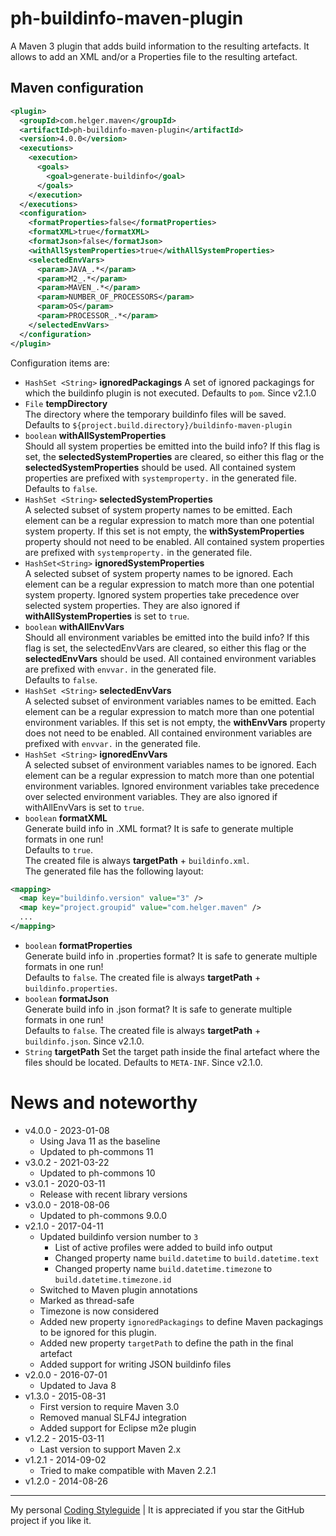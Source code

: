 # ph-buildinfo-maven-plugin

A Maven 3 plugin that adds build information to the resulting artefacts.
It allows to add an XML and/or a Properties file to the resulting artefact.

## Maven configuration

```xml
<plugin>
  <groupId>com.helger.maven</groupId>
  <artifactId>ph-buildinfo-maven-plugin</artifactId>
  <version>4.0.0</version>
  <executions>
    <execution>
      <goals>
        <goal>generate-buildinfo</goal>
      </goals>
    </execution>
  </executions>
  <configuration>
    <formatProperties>false</formatProperties>
    <formatXML>true</formatXML>
    <formatJson>false</formatJson>
    <withAllSystemProperties>true</withAllSystemProperties>
    <selectedEnvVars>
      <param>JAVA_.*</param>
      <param>M2_.*</param>
      <param>MAVEN_.*</param>
      <param>NUMBER_OF_PROCESSORS</param>
      <param>OS</param>
      <param>PROCESSOR_.*</param>
    </selectedEnvVars>
  </configuration>
</plugin>
```

Configuration items are:

  * `HashSet <String>` **ignoredPackagings**
    A set of ignored packagings for which the buildinfo plugin is not executed.
    Defaults to `pom`.
    Since v2.1.0 
  * `File` **tempDirectory**  
    The directory where the temporary buildinfo files will be saved.  
    Defaults to `${project.build.directory}/buildinfo-maven-plugin`
  * `boolean` **withAllSystemProperties**  
    Should all system properties be emitted into the build info? 
    If this flag is set, the **selectedSystemProperties** are cleared, so either this flag or
    the **selectedSystemProperties** should be used. All contained system properties are prefixed with
    `systemproperty.` in the generated file.  
    Defaults to `false`.
  * `HashSet <String>` **selectedSystemProperties**  
     A selected subset of system property names 
     to be emitted. Each element can be a regular expression to match more than one potential 
     system property. If this set is not empty, the **withSystemProperties** property should not 
     need to be enabled. All contained system properties are prefixed with `systemproperty.`
     in the generated file.
  * `HashSet<String>` **ignoredSystemProperties**  
     A selected subset of system property names 
     to be ignored. Each element can be a regular expression to match more than one potential system
     property. Ignored system properties take precedence over selected system properties. 
     They are also ignored if **withAllSystemProperties** is set to `true`.
  * `boolean` **withAllEnvVars**  
     Should all environment variables be emitted into the build info? If this flag is set, 
     the selectedEnvVars are cleared, so either this flag or the **selectedEnvVars** should be used.
     All contained environment variables are prefixed with `envvar.` in the generated file.  
     Defaults to `false`.
  * `HashSet <String>` **selectedEnvVars**  
     A selected subset of environment variables names to be emitted. Each element can be 
     a regular expression to match more than one potential environment variables. 
     If this set is not empty, the **withEnvVars** property does not need to be enabled.
     All contained environment variables are prefixed with `envvar.` in the generated file.
  * `HashSet <String>` **ignoredEnvVars**  
     A selected subset of environment variables names to be ignored. Each element can be a 
     regular expression to match more than one potential environment variables. Ignored 
     environment variables take precedence over selected environment variables.
     They are also ignored if withAllEnvVars is set to `true`.
  * `boolean` **formatXML**  
     Generate build info in .XML format? It is safe to generate multiple formats in one run!  
     Defaults to `true`.  
     The created file is always **targetPath** + `buildinfo.xml`.  
     The generated file has the following layout:
```xml     
<mapping>
  <map key="buildinfo.version" value="3" />
  <map key="project.groupid" value="com.helger.maven" />
  ...
</mapping>
```

  * `boolean` **formatProperties**  
    Generate build info in .properties format? It is safe to generate multiple formats in one run!  
    Defaults to `false`.
    The created file is always **targetPath** + `buildinfo.properties`.
  * `boolean` **formatJson**  
    Generate build info in .json format? It is safe to generate multiple formats in one run!  
    Defaults to `false`.
    The created file is always **targetPath** + `buildinfo.json`.
    Since v2.1.0.
  * `String` **targetPath**
    Set the target path inside the final artefact where the files should be located.
    Defaults to `META-INF`.
    Since v2.1.0.

# News and noteworthy

* v4.0.0 - 2023-01-08
    * Using Java 11 as the baseline
    * Updated to ph-commons 11
* v3.0.2 - 2021-03-22
    * Updated to ph-commons 10
* v3.0.1 - 2020-03-11
    * Release with recent library versions
* v3.0.0 - 2018-08-06
    * Updated to ph-commons 9.0.0
* v2.1.0 - 2017-04-11
    * Updated buildinfo version number to `3`
        * List of active profiles were added to build info output
        * Changed property name `build.datetime` to `build.datetime.text`
        * Changed property name `build.datetime.timezone` to `build.datetime.timezone.id`
    * Switched to Maven plugin annotations
    * Marked as thread-safe
    * Timezone is now considered
    * Added new property `ignoredPackagings` to define Maven packagings to be ignored for this plugin.
    * Added new property `targetPath` to define the path in the final artefact
    * Added support for writing JSON buildinfo files
* v2.0.0 - 2016-07-01
    * Updated to Java 8
* v1.3.0 - 2015-08-31
    * First version to require Maven 3.0
    * Removed manual SLF4J integration
    * Added support for Eclipse m2e plugin
* v1.2.2 - 2015-03-11
    * Last version to support Maven 2.x
* v1.2.1 - 2014-09-02
    * Tried to make compatible with Maven 2.2.1
* v1.2.0 - 2014-08-26

---

My personal [Coding Styleguide](https://github.com/phax/meta/blob/master/CodingStyleguide.md) |
It is appreciated if you star the GitHub project if you like it.